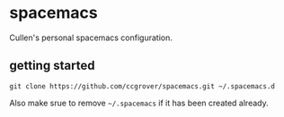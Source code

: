 # spacemacs

Cullen's personal spacemacs configuration.

## getting started

`git clone https://github.com/ccgrover/spacemacs.git ~/.spacemacs.d`

Also make srue to remove `~/.spacemacs` if it has been created already.
